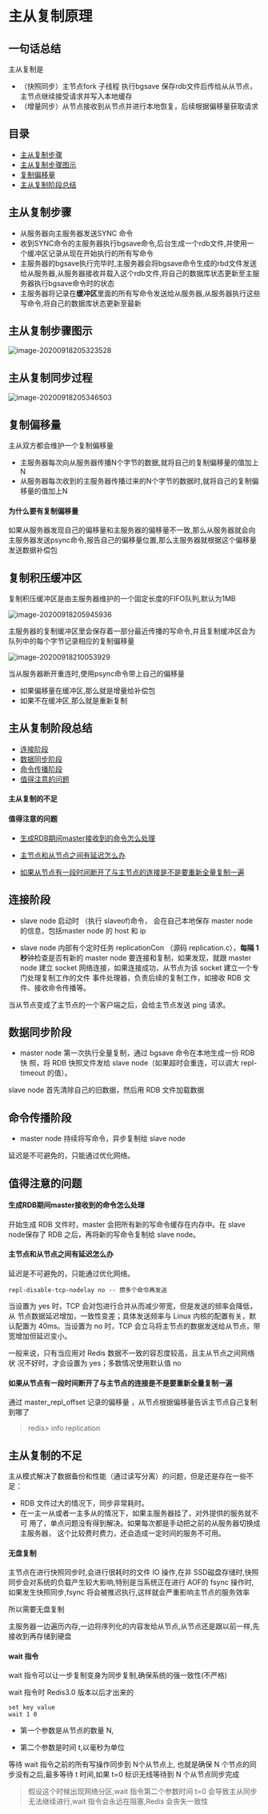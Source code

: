 # 主从复制原理

## 一句话总结

主从复制是

- （快照同步）主节点fork 子线程 执行bgsave 保存rdb文件后传给从从节点， 主节点继续接受请求并写入本地缓存
- （增量同步）从节点接收到从节点并进行本地恢复，后续根据偏移量获取请求

## 目录

- [主从复制步骤](#主从复制步骤)
- [主从复制步骤图示](#主从复制步骤图示)
- [复制偏移量](#复制偏移量)
- [主从复制阶段总结](#主从复制阶段总结)

## 主从复制步骤

- 从服务器向主服务器发送SYNC 命令
- 收到SYNC命令的主服务器执行bgsave命令,后台生成一个rdb文件,并使用一个缓冲区记录从现在开始执行的所有写命令
- 主服务器的bgsave执行完毕时,主服务器会将bgsave命令生成的rbd文件发送给从服务器,从服务器接收并载入这个rdb文件,将自己的数据库状态更新至主服务器执行bgsave命令时的状态
- 主服务器将记录在**缓冲区**里面的所有写命令发送给从服务器,从服务器执行这些写命令,将自己的数据库状态更新至最新

## 主从复制步骤图示

![image-20200918205323528](../../../assets/image-20200918205323528.png)

## 主从复制同步过程

![image-20200918205346503](../../../assets/image-20200918205346503.png)

## 复制偏移量

主从双方都会维护一个复制偏移量

- 主服务器每次向从服务器传播N个字节的数据,就将自己的复制偏移量的值加上N
- 从服务器每次收到的主服务器传播过来的N个字节的数据时,就将自己的复制偏移量的值加上N

#### 为什么要有复制偏移量

如果从服务器发现自己的偏移量和主服务器的偏移量不一致,那么从服务器就会向主服务器发送psync命令,报告自己的偏移量位置,那么主服务器就根据这个偏移量发送数据补偿包

## 复制积压缓冲区

复制积压缓冲区是由主服务器维护的一个固定长度的FIFO队列,默认为1MB

![image-20200918205945936](../../../assets/image-20200918205945936.png)

主服务器的复制缓冲区里会保存着一部分最近传播的写命令,并且复制缓冲区会为队列中的每个字节记录相应的复制偏移量

![image-20200918210053929](../../../assets/image-20200918210053929.png)

当从服务器断开重连时,使用psync命令带上自己的偏移量

- 如果偏移量在缓冲区,那么就是增量给补偿包
- 如果不在缓冲区,那么就是重新复制

## 主从复制阶段总结

- [连接阶段](#连接阶段)
- [数据同步阶段](#数据同步阶段)
- [命令传播阶段](#命令传播阶段)
- [值得注意的问题](#值得注意的问题)

#### 主从复制的不足

#### 值得注意的问题

- [生成RDB期间master接收到的命令怎么处理](#生成RDB期间master接收到的命令怎么处理)

- [主节点和从节点之间有延迟怎么办](#主节点和从节点之间有延迟怎么办)

- [如果从节点有一段时间断开了与主节点的连接是不是要重新全量复制一遍](#如果从节点有一段时间断开了与主节点的连接是不是要重新全量复制一遍 ) 

## 连接阶段

- slave node 启动时 （执行 slaveof)命令， 会在自己本地保存 master node 的信息，包括master node 的 host 和 ip

- slave node 内部有个定时任务 replicationCon （源码 replication.c），**每隔 1 秒**钟检查是否有新的 master node 要连接和复制，如果发现，就跟 master node 建立  socket 网络连接，如果连接成功，从节点为该 socket 建立一个专门处理复制工作的文件 事件处理器，负责后续的复制工作，如接收 RDB 文件、接收命令传播等。

当从节点变成了主节点的一个客户端之后，会给主节点发送 ping 请求。 

## 数据同步阶段

- master node 第一次执行全量复制，通过 bgsave 命令在本地生成一份 RDB 快 照，将 RDB 快照文件发给 slave node（如果超时会重连，可以调大 repl-timeout 的值）。 

slave node 首先清除自己的旧数据，然后用 RDB 文件加载数据

## 命令传播阶段

- master node 持续将写命令，异步复制给 slave node

延迟是不可避免的，只能通过优化网络。

## 值得注意的问题

#### 生成RDB期间master接收到的命令怎么处理

开始生成 RDB 文件时，master 会把所有新的写命令缓存在内存中。在 slave node保存了 RDB 之后，再将新的写命令复制给 slave node。

#### 主节点和从节点之间有延迟怎么办

延迟是不可避免的，只能通过优化网络。

```
repl-disable-tcp-nodelay no -- 攒多个命令再发送
```

当设置为 yes 时，TCP 会对包进行合并从而减少带宽，但是发送的频率会降低，从 节点数据延迟增加，一致性变差；具体发送频率与 Linux 内核的配置有关，默认配置为 40ms。当设置为 no 时，TCP 会立马将主节点的数据发送给从节点，带宽增加但延迟变小。

一般来说，只有当应用对 Redis 数据不一致的容忍度较高，且主从节点之间网络状 况不好时，才会设置为 yes；多数情况使用默认值 no

#### 如果从节点有一段时间断开了与主节点的连接是不是要重新全量复制一遍

通过 master_repl_offset 记录的偏移量 ，从节点根据偏移量告诉主节点自己复制到哪了

> redis> info replication

## **主从复制的不足** 

主从模式解决了数据备份和性能（通过读写分离）的问题，但是还是存在一些不足：

- RDB 文件过大的情况下，同步非常耗时。
- 在一主一从或者一主多从的情况下，如果主服务器挂了，对外提供的服务就不可 用了，单点问题没有得到解决。如果每次都是手动把之前的从服务器切换成主服务器， 这个比较费时费力，还会造成一定时间的服务不可用。 

#### 无盘复制

主节点在进行快照同步时,会进行很耗时的文件 IO 操作,在非 SSD磁盘存储时,快照同步会对系统的负载产生较大影响,特别是当系统正在进行 AOF的 fsync 操作时,如果发生快照同步,fsync 将会被推迟执行,这样就会严重影响主节点的服务效率

所以需要无盘复制

主服务器一边遍历内存,一边将序列化的内容发给从节点,从节点还是跟以前一样,先接收到再存储到硬盘

#### wait 指令

wait 指令可以让一步复制变身为同步复制,确保系统的强一致性(不严格)

wait 指令时 Redis3.0 版本以后才出来的

```
set key value 
wait 1 0
```

- 第一个参数是从节点的数量 N, 

- 第二个参数是时间 t,以毫秒为单位

等待 wait 指令之前的所有写操作同步到 N个从节点上, 也就是确保 N 个节点的同步没有之后,最多等待 t 时间,如果 t=0 标识无线等待到 N 个从节点同步完成

> 假设这个时候出现网络分区,wait 指令第二个参数时间 t=0 会导致主从同步无法继续进行,wait 指令会永远在阻塞,Redis 会丧失一致性





